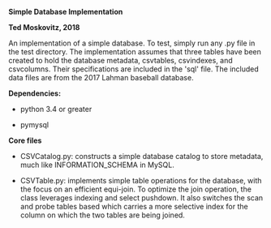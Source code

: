 **Simple Database Implementation**

**Ted Moskovitz, 2018**

An implementation of a simple database. To test, simply run any .py file in the test directory. The implementation assumes that three tables have been created to hold the database metadata, csvtables, csvindexes, and csvcolumns. Their specifications are included in the 'sql' file. The included data files are from the 2017 Lahman baseball database. 

**Dependencies:**

- python 3.4 or greater

- pymysql

**Core files**

- CSVCatalog.py: constructs a simple database catalog to store metadata, much like INFORMATION_SCHEMA in MySQL. 

- CSVTable.py: implements simple table operations for the database, with the focus on an efficient equi-join. To optimize the join operation, the class leverages indexing and select pushdown. It also switches the scan and probe tables based which carries a more selective index for the column on which the two tables are being joined. 

